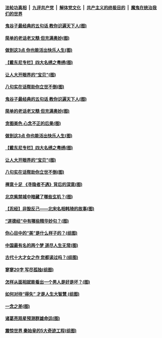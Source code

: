 

####  [法轮功真相](../../../../basic/blob/master/README.md?t=03141131) &nbsp;|&nbsp; [九评共产党](../../../../9ping.md/blob/master/README.md?t=03141131) &nbsp;|&nbsp; [解体党文化](../../../../jtdwh.md/blob/master/README.md?t=03141131)  &nbsp;|&nbsp; [共产主义的终极目的](../../../../gczydzjmd.md/blob/master/README.md?t=03141131) &nbsp;|&nbsp; [魔鬼在统治我们的世界](../../../../mgztzwmdsj.md/blob/master/README.md?t=03141131) 

#### [鬼谷子最经典的五句话 教你识遍天下人(图)](../pages/p7/965238.md?t=03141131) 

#### [简单的老话老又糙 但充满奥妙(图)](../pages/p7/965142.md?t=03141131) 

#### [做到这3点 你也能活出快乐人生(图)](../pages/p7/964420.md?t=03141131) 

#### [【戴东尼专栏】四大名绣之粤绣(图)](../pages/p7/958099.md?t=03141131) 

#### [让人大开眼界的“宝贝”(图)](../pages/p7/965325.md?t=03141131) 

#### [八句实在话帮助你立世不倒(图)](../pages/p7/963628.md?t=03141131) 

#### [鬼谷子最经典的五句话 教你识遍天下人(图)](../pages/p7/965238.md?t=03141131) 

#### [简单的老话老又糙 但充满奥妙(图)](../pages/p7/965142.md?t=03141131) 

#### [贪图美色 心念不正的后果(图)](../pages/p7/965329.md?t=03141131) 

#### [做到这3点 你也能活出快乐人生(图)](../pages/p7/964420.md?t=03141131) 

#### [【戴东尼专栏】四大名绣之粤绣(图)](../pages/p7/958099.md?t=03141131) 

#### [让人大开眼界的“宝贝”(图)](../pages/p7/965325.md?t=03141131) 

#### [八句实在话帮助你立世不倒(图)](../pages/p7/963628.md?t=03141131) 

#### [禅意十足 《寻隐者不遇》背后的深意(图)](../pages/p7/965246.md?t=03141131) 

#### [北京紫禁城中暗藏了哪些玄机？(图)](../pages/p7/964900.md?t=03141131) 

#### [【忍经】非毁反己——北宋名相韩琦的故事(图)](../pages/p7/965201.md?t=03141131) 

#### [“道德经”中有哪些精华妙句？(图)](../pages/p7/963928.md?t=03141131) 

#### [你心目中的“美”是什么样子的？(组图)](../pages/p7/965084.md?t=03141131) 

#### [中国最有名的两个梦 道尽人生无常(图)](../pages/p7/965083.md?t=03141131) 

#### [古代十大才女之作 您都读过吗？(组图)](../pages/p7/964034.md?t=03141131) 

#### [寥寥20字 写尽孤独(组图)](../pages/p7/964091.md?t=03141131) 

#### [怎样从面相就能看出一个男人是好是坏？(图)](../pages/p7/964898.md?t=03141131) 

#### [如何对待“得失” 才是人生大智慧 (组图)](../pages/p7/964968.md?t=03141131) 

#### [一念之差(图)](../pages/p7/965080.md?t=03141131) 

#### [诸葛亮观星预测群雄命运(图)](../pages/p7/964777.md?t=03141131) 

#### [震惊世界 秦始皇的5大奇迹工程(组图)](../pages/p7/964859.md?t=03141131) 

